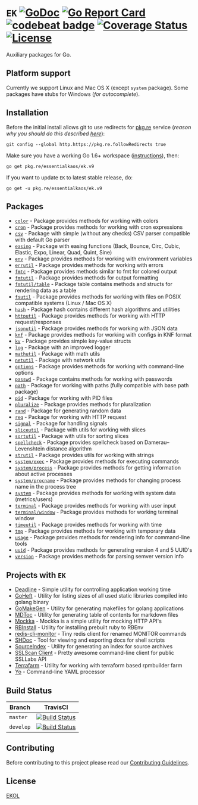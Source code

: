 # `EK` [![GoDoc](https://godoc.org/pkg.re/essentialkaos/ek.v9?status.svg)](https://godoc.org/pkg.re/essentialkaos/ek.v9) [![Go Report Card](https://goreportcard.com/badge/github.com/essentialkaos/ek)](https://goreportcard.com/report/github.com/essentialkaos/ek) [![codebeat badge](https://codebeat.co/badges/3649d737-e5b9-4465-9765-b9f4ebec60ec)](https://codebeat.co/projects/github-com-essentialkaos-ek) [![Coverage Status](https://coveralls.io/repos/github/essentialkaos/ek/badge.svg?branch=develop)](https://coveralls.io/github/essentialkaos/ek?branch=develop) [![License](https://gh.kaos.io/ekol.svg)](https://essentialkaos.com/ekol)

Auxiliary packages for Go.

## Platform support

Currently we support Linux and Mac OS X (except `system` package). Some packages have stubs for Windows (_for autocomplete_).

## Installation

Before the initial install allows git to use redirects for [pkg.re](https://github.com/essentialkaos/pkgre) service (_reason why you should do this described [here](https://github.com/essentialkaos/pkgre#git-support)_):

```
git config --global http.https://pkg.re.followRedirects true
```

Make sure you have a working Go 1.6+ workspace ([instructions](https://golang.org/doc/install)), then:

```
go get pkg.re/essentialkaos/ek.v9
```

If you want to update `EK` to latest stable release, do:

```
go get -u pkg.re/essentialkaos/ek.v9
```

## Packages

* [`color`](https://godoc.org/pkg.re/essentialkaos/ek.v9/color) - Package provides methods for working with colors
* [`cron`](https://godoc.org/pkg.re/essentialkaos/ek.v9/cron) - Package provides methods for working with cron expressions
* [`csv`](https://godoc.org/pkg.re/essentialkaos/ek.v9/csv) - Package with simple (without any checks) CSV parser compatible with default Go parser
* [`easing`](https://godoc.org/pkg.re/essentialkaos/ek.v9/easing) - Package with easing functions (Back, Bounce, Circ, Cubic, Elastic, Expo, Linear, Quad, Quint, Sine)
* [`env`](https://godoc.org/pkg.re/essentialkaos/ek.v9/env) - Package provides methods for working with environment variables
* [`errutil`](https://godoc.org/pkg.re/essentialkaos/ek.v9/errutil) - Package provides methods for working with errors
* [`fmtc`](https://godoc.org/pkg.re/essentialkaos/ek.v9/fmtc) - Package provides methods similar to fmt for colored output
* [`fmtutil`](https://godoc.org/pkg.re/essentialkaos/ek.v9/fmtutil) - Package provides methods for output formatting
* [`fmtutil/table`](https://godoc.org/pkg.re/essentialkaos/ek.v9/fmtutil/table) - Package table contains methods and structs for rendering data as a table
* [`fsutil`](https://godoc.org/pkg.re/essentialkaos/ek.v9/fsutil) - Package provides methods for working with files on POSIX compatible systems (Linux / Mac OS X)
* [`hash`](https://godoc.org/pkg.re/essentialkaos/ek.v9/hash) - Package hash contains different hash algorithms and utilities
* [`httputil`](https://godoc.org/pkg.re/essentialkaos/ek.v9/httputil) - Package provides methods for working with HTTP request/responses
* [`jsonutil`](https://godoc.org/pkg.re/essentialkaos/ek.v9/jsonutil) - Package provides methods for working with JSON data
* [`knf`](https://godoc.org/pkg.re/essentialkaos/ek.v9/knf) - Package provides methods for working with configs in KNF format
* [`kv`](https://godoc.org/pkg.re/essentialkaos/ek.v9/kv) - Package provides simple key-value structs
* [`log`](https://godoc.org/pkg.re/essentialkaos/ek.v9/log) - Package with an improved logger
* [`mathutil`](https://godoc.org/pkg.re/essentialkaos/ek.v9/mathutil) - Package with math utils
* [`netutil`](https://godoc.org/pkg.re/essentialkaos/ek.v9/netutil) - Package with network utils
* [`options`](https://godoc.org/pkg.re/essentialkaos/ek.v9/options) - Package provides methods for working with command-line options
* [`passwd`](https://godoc.org/pkg.re/essentialkaos/ek.v9/passwd) - Package contains methods for working with passwords
* [`path`](https://godoc.org/pkg.re/essentialkaos/ek.v9/path) - Package for working with paths (fully compatible with base path package)
* [`pid`](https://godoc.org/pkg.re/essentialkaos/ek.v9/pid) - Package for working with PID files
* [`pluralize`](https://godoc.org/pkg.re/essentialkaos/ek.v9/pluralize) - Package provides methods for pluralization
* [`rand`](https://godoc.org/pkg.re/essentialkaos/ek.v9/rand) - Package for generating random data
* [`req`](https://godoc.org/pkg.re/essentialkaos/ek.v9/req) - Package for working with HTTP request
* [`signal`](https://godoc.org/pkg.re/essentialkaos/ek.v9/signal) - Package for handling signals
* [`sliceutil`](https://godoc.org/pkg.re/essentialkaos/ek.v9/sliceutil) - Package with utils for working with slices
* [`sortutil`](https://godoc.org/pkg.re/essentialkaos/ek.v9/sortutil) - Package with utils for sorting slices
* [`spellcheck`](https://godoc.org/pkg.re/essentialkaos/ek.v9/spellcheck) - Package provides spellcheck based on Damerau–Levenshtein distance algorithm
* [`strutil`](https://godoc.org/pkg.re/essentialkaos/ek.v9/strutil) - Package provides utils for working with strings
* [`system/exec`](https://godoc.org/pkg.re/essentialkaos/ek.v9/system/process) - Package provides methods for executing commands
* [`system/process`](https://godoc.org/pkg.re/essentialkaos/ek.v9/system/process) - Package provides methods for getting information about active processes
* [`system/procname`](https://godoc.org/pkg.re/essentialkaos/ek.v9/system/process) - Package provides methods for changing process name in the process tree
* [`system`](https://godoc.org/pkg.re/essentialkaos/ek.v9/system) - Package provides methods for working with system data (metrics/users)
* [`terminal`](https://godoc.org/pkg.re/essentialkaos/ek.v9/terminal) - Package provides methods for working with user input
* [`terminal/window`](https://godoc.org/pkg.re/essentialkaos/ek.v9/terminal/window) - Package provides methods for working terminal window
* [`timeutil`](https://godoc.org/pkg.re/essentialkaos/ek.v9/timeutil) - Package provides methods for working with time
* [`tmp`](https://godoc.org/pkg.re/essentialkaos/ek.v9/tmp) - Package provides methods for working with temporary data
* [`usage`](https://godoc.org/pkg.re/essentialkaos/ek.v9/usage) - Package provides methods for rendering info for command-line tools
* [`uuid`](https://godoc.org/pkg.re/essentialkaos/ek.v9/uuid) - Package provides methods for generating version 4 and 5 UUID's
* [`version`](https://godoc.org/pkg.re/essentialkaos/ek.v9/version) - Package provides methods for parsing semver version info

## Projects with `EK`

* [Deadline](https://github.com/essentialkaos/deadline) - Simple utility for controlling application working time
* [GoHeft](https://github.com/essentialkaos/goheft) - Utility for listing sizes of all used static libraries compiled into golang binary
* [GoMakeGen](https://github.com/essentialkaos/gomakegen) - Utility for generating makefiles for golang applications
* [MDToc](https://github.com/essentialkaos/mdtoc) - Utility for generating table of contents for markdown files
* [Mockka](https://github.com/essentialkaos/mockka) - Mockka is a simple utility for mocking HTTP API's
* [RBInstall](https://github.com/essentialkaos/rbinstall) - Utility for installing prebuilt ruby to RBEnv
* [redis-cli-monitor](https://github.com/essentialkaos/redis-cli-monitor) - Tiny redis client for renamed MONITOR commands
* [SHDoc](https://github.com/essentialkaos/shdoc) - Tool for viewing and exporting docs for shell scripts
* [SourceIndex](https://github.com/essentialkaos/source-index) - Utility for generating an index for source archives
* [SSLScan Client](https://github.com/essentialkaos/sslcli) - Pretty awesome command-line client for public SSLLabs API
* [Terrafarm](https://github.com/essentialkaos/terrafarm) - Utility for working with terraform based rpmbuilder farm
* [Yo](https://github.com/essentialkaos/yo) - Command-line YAML processor

## Build Status

| Branch | TravisCI |
|--------|----------|
| `master` | [![Build Status](https://travis-ci.org/essentialkaos/ek.svg?branch=master)](https://travis-ci.org/essentialkaos/ek) |
| `develop` | [![Build Status](https://travis-ci.org/essentialkaos/ek.svg?branch=develop)](https://travis-ci.org/essentialkaos/ek) |

## Contributing

Before contributing to this project please read our [Contributing Guidelines](https://github.com/essentialkaos/contributing-guidelines#contributing-guidelines).

## License

[EKOL](https://essentialkaos.com/ekol)

